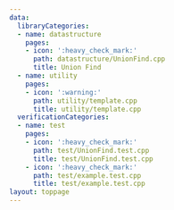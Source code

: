 ```yaml
---
data:
  libraryCategories:
  - name: datastructure
    pages:
    - icon: ':heavy_check_mark:'
      path: datastructure/UnionFind.cpp
      title: Union Find
  - name: utility
    pages:
    - icon: ':warning:'
      path: utility/template.cpp
      title: utility/template.cpp
  verificationCategories:
  - name: test
    pages:
    - icon: ':heavy_check_mark:'
      path: test/UnionFind.test.cpp
      title: test/UnionFind.test.cpp
    - icon: ':heavy_check_mark:'
      path: test/example.test.cpp
      title: test/example.test.cpp
layout: toppage
---
```

